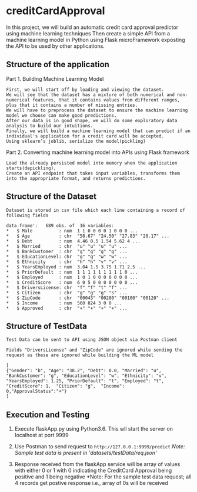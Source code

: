 creditCardApproval
====================

In this project, we will build an automatic credit card approval predictor using machine learning techniques
Then create a simple API from a machine learning model in Python using Flask microFramework exposting the API to be used by other applications.

Structure of the application
--------------

Part 1. Building Machine Learning Model
    
    First, we will start off by loading and viewing the dataset.
    We will see that the dataset has a mixture of both numerical and non-numerical features, that it contains values from different ranges, plus that it contains a number of missing entries.
    We will have to preprocess the dataset to ensure the machine learning model we choose can make good predictions.
    After our data is in good shape, we will do some exploratory data analysis to build our intuitions.
    Finally, we will build a machine learning model that can predict if an individual's application for a credit card will be accepted.
    Using sklearn’s joblib, serialize the model(pickling)

Part 2. Converting machine learning model into APIs using Flask framework

  
    Load the already persisted model into memory when the application starts(depickling),
    Create an API endpoint that takes input variables, transforms them into the appropriate format, and returns predictions.
    
    
Structure of the Dataset
--------------
    Dataset is stored in csv file which each line containing a record of following fields

    data.frame':   689 obs. of  16 variables:
    *   $ Male          : num  1 1 0 0 0 0 1 0 0 0 ...
    *   $ Age           : chr  "58.67" "24.50" "27.83" "20.17" ...
    *   $ Debt          : num  4.46 0.5 1.54 5.62 4 ...
    *   $ Married       : chr  "u" "u" "u" "u" ...
    *   $ BankCustomer  : chr  "g" "g" "g" "g" ...
    *   $ EducationLevel: chr  "q" "q" "w" "w" ...
    *   $ Ethnicity     : chr  "h" "h" "v" "v" ...
    *   $ YearsEmployed : num  3.04 1.5 3.75 1.71 2.5 ...
    *   $ PriorDefault  : num  1 1 1 1 1 1 1 1 1 0 ...
    *   $ Employed      : num  1 0 1 0 0 0 0 0 0 0 ...
    *   $ CreditScore   : num  6 0 5 0 0 0 0 0 0 0 ...
    *   $ DriversLicense: chr  "f" "f" "t" "f" ...
    *   $ Citizen       : chr  "g" "g" "g" "s" ...
    *   $ ZipCode       : chr  "00043" "00280" "00100" "00120" ...
    *   $ Income        : num  560 824 3 0 0 ...
    *   $ Approved      : chr  "+" "+" "+" "+" ...
 
 Structure of TestData
--------------
    Test Data can be sent to API using JSON object via Postman client
    
    Fields "DriversLicense" and "ZipCode" are ignored while sending the request as these are ignored while building the ML model 

```
[
{"Gender": "b", "Age": "38.2", "Debt": 0.0, "Married": "u", "BankCustomer": "g", "EducationLevel": "w", "Ethnicity": "v", "YearsEmployed": 1.25, "PriorDefault": "t", "Employed": "t", "CreditScore": 1,  "Citizen": "g",  "Income":   0,"ApprovalStatus":"+"}
]
```


Execution and Testing
--------------

1) Execute flaskApp.py using Python3.6. This wll start the server on localhost at port 9999

2) Use Postman to send request to `http://127.0.0.1:9999/predict`
   *Note: Sample test data is present in 'datasets/testData/req.json'*
   
3) Response received from the flaskApp service will be array of values with either 0 or 1 with 0 indicating the CreditCard Approval being positive and 1 being negative
    *Note: For the sample test data request; all 4 records get postive response i.e., array of 0s will be received
 
 
